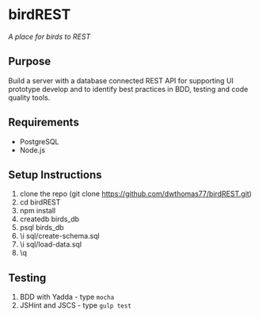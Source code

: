 # birdREST

*A place for birds to REST*

## Purpose
Build a server with a database connected REST API for supporting UI prototype develop and to identify best practices in BDD, testing and code quality tools.

## Requirements

* PostgreSQL
* Node.js

## Setup Instructions

1. clone the repo (git clone https://github.com/dwthomas77/birdREST.git)
2. cd birdREST
3. npm install
4. createdb birds_db
5. psql birds_db
6. \i sql/create-schema.sql
7. \i sql/load-data.sql
8. \q

## Testing

1. BDD with Yadda - type `mocha`
2. JSHint and JSCS - type `gulp test`